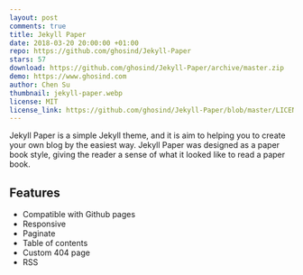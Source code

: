 ```yaml
---
layout: post
comments: true
title: Jekyll Paper
date: 2018-03-20 20:00:00 +01:00
repo: https://github.com/ghosind/Jekyll-Paper
stars: 57
download: https://github.com/ghosind/Jekyll-Paper/archive/master.zip
demo: https://www.ghosind.com
author: Chen Su
thumbnail: jekyll-paper.webp
license: MIT
license_link: https://github.com/ghosind/Jekyll-Paper/blob/master/LICENSE
---
```


Jekyll Paper is a simple Jekyll theme, and it is aim to helping you to create your own blog by the easiest way. Jekyll Paper was designed as a paper book style, giving the reader a sense of what it looked like to read a paper book.

## Features

* Compatible with Github pages
* Responsive
* Paginate
* Table of contents
* Custom 404 page
* RSS

